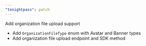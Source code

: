 ```yaml
---
"tonightpass": patch
---
```


Add organization file upload support

- Add `OrganizationFileType` enum with Avatar and Banner types
- Add organization file upload endpoint and SDK method